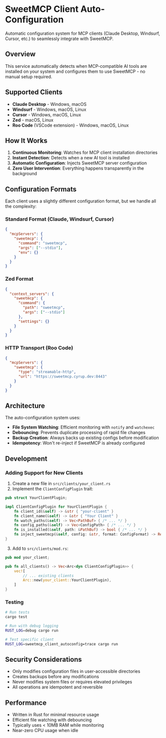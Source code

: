 # SweetMCP Client Auto-Configuration

Automatic configuration system for MCP clients (Claude Desktop, Windsurf, Cursor, etc.) to seamlessly integrate with SweetMCP.

## Overview

This service automatically detects when MCP-compatible AI tools are installed on your system and configures them to use SweetMCP - no manual setup required.

## Supported Clients

- **Claude Desktop** - Windows, macOS
- **Windsurf** - Windows, macOS, Linux  
- **Cursor** - Windows, macOS, Linux
- **Zed** - macOS, Linux
- **Roo Code** (VSCode extension) - Windows, macOS, Linux

## How It Works

1. **Continuous Monitoring**: Watches for MCP client installation directories
2. **Instant Detection**: Detects when a new AI tool is installed
3. **Automatic Configuration**: Injects SweetMCP server configuration
4. **Zero User Intervention**: Everything happens transparently in the background

## Configuration Formats

Each client uses a slightly different configuration format, but we handle all the complexity:

### Standard Format (Claude, Windsurf, Cursor)
```json
{
  "mcpServers": {
    "sweetmcp": {
      "command": "sweetmcp",
      "args": ["--stdio"],
      "env": {}
    }
  }
}
```

### Zed Format
```json
{
  "context_servers": {
    "sweetmcp": {
      "command": {
        "path": "sweetmcp",
        "args": ["--stdio"]
      },
      "settings": {}
    }
  }
}
```

### HTTP Transport (Roo Code)
```json
{
  "mcpServers": {
    "sweetmcp": {
      "type": "streamable-http",
      "url": "https://sweetmcp.cyrup.dev:8443"
    }
  }
}
```

## Architecture

The auto-configuration system uses:
- **File System Watching**: Efficient monitoring with `notify` and `watchexec`
- **Debouncing**: Prevents duplicate processing of rapid file changes
- **Backup Creation**: Always backs up existing configs before modification
- **Idempotency**: Won't re-inject if SweetMCP is already configured

## Development

### Adding Support for New Clients

1. Create a new file in `src/clients/your_client.rs`
2. Implement the `ClientConfigPlugin` trait:

```rust
pub struct YourClientPlugin;

impl ClientConfigPlugin for YourClientPlugin {
    fn client_id(&self) -> &str { "your-client" }
    fn client_name(&self) -> &str { "Your Client" }
    fn watch_paths(&self) -> Vec<PathBuf> { /* ... */ }
    fn config_paths(&self) -> Vec<ConfigPath> { /* ... */ }
    fn is_installed(&self, path: &PathBuf) -> bool { /* ... */ }
    fn inject_sweetmcp(&self, config: &str, format: ConfigFormat) -> Result<String> { /* ... */ }
}
```

3. Add to `src/clients/mod.rs`:
```rust
pub mod your_client;

pub fn all_clients() -> Vec<Arc<dyn ClientConfigPlugin>> {
    vec![
        // ... existing clients
        Arc::new(your_client::YourClientPlugin),
    ]
}
```

### Testing

```bash
# Run tests
cargo test

# Run with debug logging
RUST_LOG=debug cargo run

# Test specific client
RUST_LOG=sweetmcp_client_autoconfig=trace cargo run
```

## Security Considerations

- Only modifies configuration files in user-accessible directories
- Creates backups before any modifications
- Never modifies system files or requires elevated privileges
- All operations are idempotent and reversible

## Performance

- Written in Rust for minimal resource usage
- Efficient file watching with debouncing
- Typically uses < 10MB RAM while monitoring
- Near-zero CPU usage when idle
